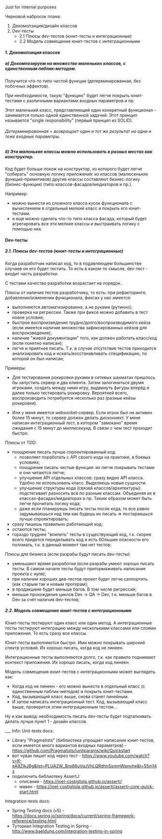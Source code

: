 Just for internal purposes

Черновой набросок плана:
1. Декомопзиция/дизайн классов
2. Dev-тесты
    - 2.1 Плюсы dev-тестов (юнит-тесты и интеграционные)
    - 2.2 Модель совмещение юнит-тестов с интеграционными

#### 1. Декомопзиция классов

##### а) Декомпозируем на множество маленьких классов, с единственным паблик-методом.

Получится что-то типо чистой функции (детерминированная, без побочных эффектов).

При необходимости, такую "функцию" будет легче покрыть юнит-тестами с различными вариантами входных параметров и пр.

Этот маленький класс, представляющий один конкретный функционал - занимается только одной единственной задачей. Этот принцип называется "single responsibility" (первый принцип из SOLID).

###### Детерминированная = возвращает один и тот же результат на одни и теже входные параметры.


##### б) Эти маленькие классы можно использовать в разных местах как конструктор.

Код будет больше похож на конструктор, из которого будет легче "собирать" основную логику приложения: из классов (малюсеньких функций-примитивов) другие классы составляют бизнес-логику (бизнес-функции) (типо классов-фасадов/медиаторов и пр.).

Например:
- можно вынести из сложного класса кусок функционала с вычислением в отдельный мелкий класс и покрыть его юнит-тестами.
- а еще можно сделать что-то типо класса фасада, который будет агрегировать все эти мелкие классы и выстраивать логику с помощью них.

#### Dev-тесты
##### 2.1. Плюсы dev-тестов (юнит-тесты и интеграционные)

Когда разработчик написал код, то в подавляющем большинстве случаев он его будет тестить. То есть в каком-то смысле, dev-тест - входит часть разработки. 

С тестами качество разработки возрастает на порядок.

Плюсы от наличия тестов разработчику, то есть: при рефакторинге, добавлении/изменении функционала, фиксах у нас имеется:
- выполняются автоматизированно, а не руками (рутинно);
- проверка на регрессии. Также при фиксе можно добавить в тест новое условие;
- быстрое воспроизведение трудно/долго/воспроизводимого кейза (если имеется наличие множества зафиксированных кейзов для воспроизведения);
- наличие "живой документации" того, как должен работать класс/код (если понятно написан);
- легче и приятнее писать. Т.к. в случае отсутствия тестов приходится анализировать код и искать/восстанавливать спецификацию, по которой он был написан;

Примеры:
* Для тестирования рокировки руками в сетевых шахматах пришлось бы запустить сервер и два клиента. Затем залогиниться двумя игроками, создать между ними игру, выдвинуть фигуры вперёд и далее только тестировать рокировку. Вероятней всего, воспроизводить потребуется несколько раз (разные кейзы рокировки).

* Или у меня имеется websocket-сервер. Если игрок был не активен более 15 минут, то сервер должен делать дисконнект. У меня написан интеграционный тест, в котором "замокано" время ожидания с 15 минут до миллисекунд. В связи с чем тест проходит быстро.

Плюсы от TDD:
- поощрение писать лучше спроектированный код:
  - позволяет поработать с API своего кода на практике, в боевых условиях;
  - поощрение писать чистые функции: их легче покрывать тестами и они читаются легче;
  - улучшение API отдельных классов: сразу видно API класса. Удобно ли использовать класс. Выделяешь новые сущности.
  - улучшение структуры кода (связей классов/архитектуры): подстегивает разносить всё по разным классам. Объединяя их в классах-фасадах/медиаторах и пр. Таким образом может быть легче прочитать логику кода;
  - даже если планируешь писать тесты после кода, то все равно задумываешься над тем как будешь их писать => постараешься лучше спроектировать;
- сразу пишешь правильно работающий код;
- остаются тесты;
- гораздо труднее "впилить" тесты в существующий код, т.к. скорее всего придется переделывать код и есть бОльшие опасности его поломать, т.к. в данный момент там нет тестов;

Плюсы для бизнеса (если разрабы будут писать dev-тесты):
- уменьшают время разработки (если разрабы умеют хорошо писать тесты. В самом начале тесты будут притормаживать написание проекта с нуля);
- при наличии хороших дев-тестов проект будет легче саппортить (как старым так и новым прогерам);
- в продакшене будет меньше багов. В том числе регрессий;
- меньше прохождения циклов Dev -> QA -> Dev, т.к. меньше багов в Dev за счёт наличия dev-тестов;


##### 2.2. Модель совмещение юнит-тестов с интеграционными

Юнит-тесты тестируют один класс или один метод.
А интеграционные тесты тестируют интеграцию между несколькими классами или слоями приложения. То есть сразу все классы.

Юнит-тесты выполняются быстро. Ими можно покрывать широкий спектр условий. Их хорошо писать, когда код не линеен.

Интеграционные тесты выполняются долго, т.к. как правило поднимают контекст приложения. Их хорошо писать, когда код линеен.

Модель совмещения юнит-тестов с интеграционными может выглядеть как:
- Когда код не линеен - его можно вынести в отдельный класс (с единственным паблик-методов) и покрыть юнит-тестами.
- Код, вызывающий класс выше, снова станет линейным.
- И затем написать интеграционный тест. Код, вызывающий класс выше, проверится этим интеграционным тестом...

Ну и как вывод: необходимость писать dev-тесты будет подталкивать делать лучше пункт 1 - дизайн классов.


___ Info:
Unit-tests docs:
- Library "Pragmatists" (библиотека упрощает написание юнит-тестов, если имеется много вариантов входных параметров) - https://github.com/Pragmatists/junitparams/wiki/Quickstart
- вот чувак пишет код через тест - https://www.youtube.com/watch?v=K-eA9ZIkJBg&list=PLUA2W_Brp86uVqJVhLQRdhnSsmmWpnyhe&t=55m14s
- подключить библиотеку AssertJ:
  - описание - https://joel-costigliola.github.io/assertj/
  - мавен - https://joel-costigliola.github.io/assertj/assertj-core-quick-start.html

Integration-tests docs:
- Spring Testing docs (v5) - https://docs.spring.io/spring/docs/current/spring-framework-reference/testing.html
- Туториал Integration Testing in Spring - http://www.baeldung.com/integration-testing-in-spring
